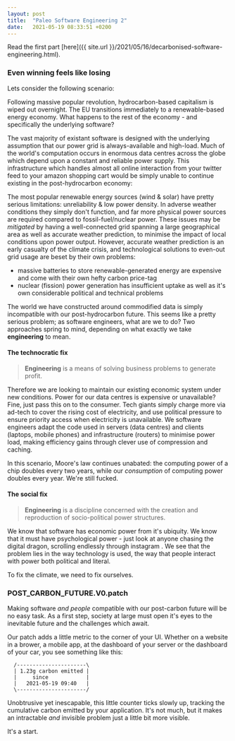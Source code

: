 ```yaml
---
layout: post
title:  "Paleo Software Engineering 2"
date:   2021-05-19 08:33:51 +0200
---
```


Read the first part [here]({{ site.url }}/2021/05/16/decarbonised-software-engineering.html).

### Even winning feels like losing

Lets consider the following scenario:

Following massive popular revolution, hydrocarbon-based capitalism is wiped out overnight.
The EU transitions immediately to a renewable-based energy economy.
What happens to the rest of the economy - and specifically the underlying software?

The vast majority of existant software is designed with the underlying assumption that our power grid is always-available and high-load.
Much of the world's computation occurs in enormous data centres across the globe which depend upon a constant and reliable power supply.
This infrastructure which handles almost all online interaction from your twitter feed to your amazon shopping cart
would be simply unable to continue existing in the post-hydrocarbon economy:

The most popular renewable energy sources (wind & solar) have pretty serious limitations: unreliability & low power density.
In adverse weather conditions they simply don't function,
and far more physical power sources are required compared to fossil-fuel/nuclear power.
These issues may be *mitigated* by having a well-connected grid spanning a large geographical area as well as accurate weather prediction,
to minimise the impact of local conditions upon power output.
However, accurate weather prediction is an early casualty of the climate crisis, and technological solutions to even-out grid usage
are beset by their own problems:
 - massive batteries to store renewable-generated energy are expensive and come with their own hefty carbon price-tag
 - nuclear (fission) power generation has insufficient uptake as well as it's own considerable political and technical problems

The world we have constructed around commodified data is simply incompatible with our post-hydrocarbon future.
This seems like a pretty serious problem; as software engineers, what are we to do?
Two approaches spring to mind, depending on what exactly we take **engineering** to mean.

#### The technocratic fix

> **Engineering** is a means of solving business problems to generate profit.

Therefore we are looking to maintain our existing economic system under new conditions.
Power for our data centres is expensive or unavailable? Fine, just pass this on to the consumer.
Tech giants simply charge more via ad-tech to cover the rising cost of electricity,
and use political pressure to ensure priority access when electricity is unavailable.
We software engineers adapt the code used in servers (data centres) and clients (laptops, mobile phones)
and infrastructure (routers) to minimise power load, making efficiency gains through clever use of compression and caching.

In this scenario, Moore's law continues unabated: the computing power of a chip doubles every two years,
while our *consumption* of computing power doubles every year. We're still fucked.

#### The social fix

> **Engineering** is a discipline concerned with the creation and reproduction of socio-political power structures.

We know that software has economic power from it's ubiquity.
We know that it must have psychological power - just look at anyone chasing the digital dragon, scrolling endlessly through instagram .
We see that the problem lies in the way technology is used, the way that people interact with power both political and literal.

To fix the climate, we need to fix ourselves.

### POST_CARBON_FUTURE.V0.patch

Making software *and people* compatible with our post-carbon future will be no easy task.
As a first step, society at large must open it's eyes to the inevitable future and the challenges which await.

Our patch adds a little metric to the corner of your UI.
Whether on a website in a brower, a mobile app, at the dashboard of your server or the dashboard of your car, you see something like this:

```
  /----------------------\
  | 1.23g carbon emitted |
  |     since            |
  |   2021-05-19 09:40   |
  \----------------------/
```

Unobtrusive yet inescapable, this little counter ticks slowly up, tracking the cumulative carbon emitted by your application.
It's not much, but it makes an intractable *and* invisible problem just a little bit more visible.

It's a start.
